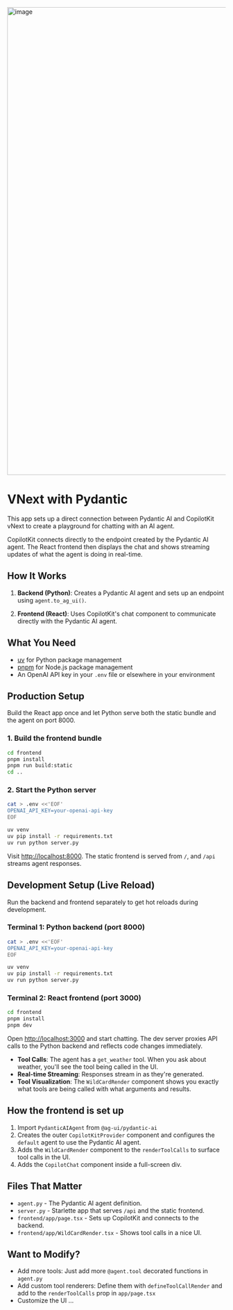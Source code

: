 <img width="910" height="1077" alt="image" src="https://github.com/user-attachments/assets/4869e961-51e7-4008-a2fd-bee0ff59efbd" />


# VNext with Pydantic

This app sets up a direct connection between Pydantic AI and CopilotKit vNext to create a playground for chatting with an AI agent.

CopilotKit connects directly to the endpoint created by the Pydantic AI agent. The React frontend then displays the chat and
shows streaming updates of what the agent is doing in real-time.

## How It Works

1. **Backend (Python)**: Creates a Pydantic AI agent and sets up an endpoint using `agent.to_ag_ui()`.

2. **Frontend (React)**: Uses CopilotKit's chat component to communicate directly with the Pydantic AI agent.

## What You Need

- [uv](https://docs.astral.sh/uv/) for Python package management
- [pnpm](https://pnpm.io/) for Node.js package management
- An OpenAI API key in your `.env` file or elsewhere in your environment

## Production Setup

Build the React app once and let Python serve both the static bundle and the agent on port 8000.

### 1. Build the frontend bundle

```bash
cd frontend
pnpm install
pnpm run build:static
cd ..
```

### 2. Start the Python server

```bash
cat > .env <<'EOF'
OPENAI_API_KEY=your-openai-api-key
EOF

uv venv
uv pip install -r requirements.txt
uv run python server.py
```

Visit [http://localhost:8000](http://localhost:8000). The static frontend is served from `/`, and `/api` streams agent responses.

## Development Setup (Live Reload)

Run the backend and frontend separately to get hot reloads during development.

### Terminal 1: Python backend (port 8000)

```bash
cat > .env <<'EOF'
OPENAI_API_KEY=your-openai-api-key
EOF

uv venv
uv pip install -r requirements.txt
uv run python server.py
```

### Terminal 2: React frontend (port 3000)

```bash
cd frontend
pnpm install
pnpm dev
```

Open [http://localhost:3000](http://localhost:3000) and start chatting. The dev server proxies API calls to the Python backend and reflects code changes immediately.

- **Tool Calls**: The agent has a `get_weather` tool. When you ask about weather, you'll see the tool being called in the UI.
- **Real-time Streaming**: Responses stream in as they're generated.
- **Tool Visualization**: The `WildCardRender` component shows you exactly what tools are being called with what arguments and results.

## How the frontend is set up

1. Import `PydanticAIAgent` from `@ag-ui/pydantic-ai`
2. Creates the outer `CopilotKitProvider` component and configures the `default` agent to use the Pydantic AI agent.
3. Adds the `WildCardRender` component to the `renderToolCalls` to surface tool calls in the UI.
4. Adds the `CopilotChat` component inside a full-screen div.

## Files That Matter

- `agent.py` - The Pydantic AI agent definition.
- `server.py` - Starlette app that serves `/api` and the static frontend.
- `frontend/app/page.tsx` - Sets up CopilotKit and connects to the backend.
- `frontend/app/WildCardRender.tsx` - Shows tool calls in a nice UI.

## Want to Modify?

- Add more tools: Just add more `@agent.tool` decorated functions in `agent.py`
- Add custom tool renderers: Define them with `defineToolCallRender` and add to the `renderToolCalls` prop in `app/page.tsx`
- Customize the UI ...
